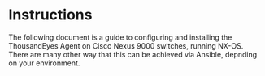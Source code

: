 # Instructions
The following document is a guide to configuring and installing the ThousandEyes Agent on Cisco Nexus 9000 switches, running NX-OS. There are many other way that this can be achieved via Ansible, depnding on your environment. 
